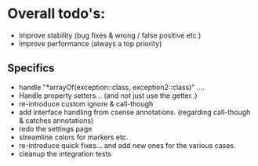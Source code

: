 # Overall todo's:

- Improve stability (bug fixes & wrong / false positive etc.)
- Improve performance (always a top priority)

## Specifics

- handle "*arrayOf(exception::class, exception2::class)" ....
- Handle property setters... (and not just use the getter..)
- re-introduce custom ignore & call-though
- add interface handling from csense annotations. (regarding call-though & catches annotations)
- redo the settings page
- streamline colors for markers etc.
- re-introduce quick fixes... and add new ones for the various cases.
- cleanup the integration tests